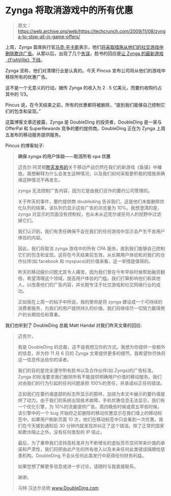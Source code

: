 # Zynga 将取消游戏中的所有优惠

> 原文：<https://web.archive.org/web/https://techcrunch.com/2009/11/08/zynga-to-stop-all-in-game-offers/>

上周，Zynga 首席执行官[马克·平卡斯](https://web.archive.org/web/20230210030059/http://www.crunchbase.com/person/mark-pincus)表示，他们[将采取措施从他们的社交游戏中删除欺诈广告](https://web.archive.org/web/20230210030059/https://techcrunch.com/2009/11/02/zynga-takes-steps-to-remove-scams-from-games/)。从那以后，出现了几个[失误](https://web.archive.org/web/20230210030059/https://techcrunch.com/2009/11/06/zynga-scamville-mark-pinkus-faceboo/)，脸书的回应是[让 Zynga 的最新游戏《FishVille》下线](https://web.archive.org/web/20230210030059/https://techcrunch.com/2009/11/08/zyngas-fishville-swims-with-the-fishes-for-ad-violations/)。

Zynga 坚称，他们对清理行业是认真的。今天 Pincus 宣布公司将从他们的游戏中移除所有的优惠广告。

这不是一个无意义的行动。据传 Zynga 的收入为 2 . 5 亿美元，而要约收购约占其中的 1/3。

Pincus 说，在今天结束之前，所有的优惠都将被删除，“直到我们能够自己控制它们的包含和呈现。”

这篇博客文章还披露，Zynga 是 DoubleDing 的投资者，DoubleDing 是一家与 OfferPal 和 SuperRewards 竞争的要约提供商。DoubleDing 正在为 Zynga 上周五发布的移动服务提供服务。

Pincus 的博客帖子:

> **确保 zynga 的用户体验——取消所有 cpa 优惠**
> 
> 迈克尔·阿灵顿[昨天发布的](https://web.archive.org/web/20230210030059/https://techcrunch.com/2009/11/07/horrible-things-slink-back-into-zynga/)关于移动产品仍然在我们的新游戏《鱼镇》中播放。我想解释为什么会发生这种情况，以及我们如何采取更积极的措施来确保这种情况不再发生。
> 
> zynga 无法控制广告内容，因为它是由我们合作的要约公司管理的。
> 
> 关于昨天的事件，要约提供商 doubleding 告诉我们，这是他们未能删除优化队列的结果，该队列仍显示这些广告的浏览量为 10%。我想澄清的是，zynga 对显示的页面没有控制权，也从未从迈克尔或任何人的视野中过滤掉它们。
> 
> 我们认识到，我们有责任确保不会在我们的任何游戏中显示会产生不良用户体验的内容。
> 
> 因此，我们将取消 zynga 游戏中的所有 CPA 服务，直到我们能够自己控制它们的包含和呈现。这将在今天结束前生效。从长期用户体验和对我们的合作伙伴(如 facebook 和 myspace)的价值来看，这一举措是值得的。
> 
> 昨天的移动报价问题尤其令人痛苦，因为我们曾在今年早些时候帮助融资翻倍，希望清理这个领域，提高用户体验的门槛。我们打算影响他们和其他人，以改善他们的广告内容，并长期专注于社交游戏和社交网络行业的成功。
> 
> 正如我在上周一的帖子中所说，我的使命是将 zynga 建设成一个可持续的消费者服务，为我们的用户提供持久的价值。我们将继续尽一切努力赢得用户的长期信任和尊重。

我们也听到了 DoubleDing 总裁 Matt Handal 对我们昨天文章的回应:

> 迈克尔，
> 
> 我是 DoubleDing 的总裁，这不是我想见你的方式。我想为你提供一些额外的信息，并为你 11 月 6 日的 Zynga 文章提供更多的细节。我希望你尽快将这一信息传达给你的读者。
> 
> 我们的目的是完全遵守所有脸书以及合作伙伴(如 Zynga)的广告标准。Zynga 的标准要求我们删除所有不能提供明确用户价值的移动服务。我们对由我们的行为引起的任何问题承担 100%的责任，并承诺纠正任何错误。
> 
> 正如我们在要约墙底部的标志所显示的那样，加倍为本文中展示的要约墙提供了动力。由于我们的系统出现技术故障，手机优惠信息无法显示。我们有一个优化引擎，为 10%的流量提供广告。周四晚些时候或周五早些时候，该引擎中的一个 bug 开始将之前删除的移动优惠显示在我们墙上的移动标签中。如果用户刷新页面 10 次，他们在移动标签中只会看到一次优惠。我们在今天接到通知后 30 分钟内就发现并纠正了这个错误。除了正常的国家和欺诈阻止之外，没有任何类型的 IP 阻止。
> 
> 最后，为了重申我们坚持高标准并为不断增长的虚拟货币空间带来价值的承诺和严肃性，我们将把由此产生的所有收入以及未来任何此类错误捐赠给慈善机构。DoubleDing 不会从任何此类发行中获得任何财务利益。
> 
> 如果您想了解更多信息或进一步讨论，请随时与我直接联系。
> 
> 谢谢，
> 
> 马特·汉达尔总统 www.DoubleDing.com